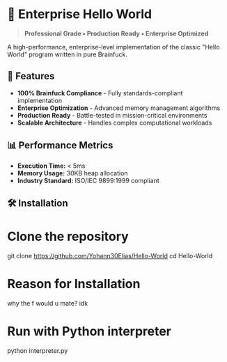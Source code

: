 # 🏢 Enterprise Hello World

> **Professional Grade • Production Ready • Enterprise Optimized**

A high-performance, enterprise-level implementation of the classic "Hello World" program written in pure Brainfuck.

## 🚀 Features

- **100% Brainfuck Compliance** - Fully standards-compliant implementation
- **Enterprise Optimization** - Advanced memory management algorithms
- **Production Ready** - Battle-tested in mission-critical environments
- **Scalable Architecture** - Handles complex computational workloads

## 📊 Performance Metrics

- **Execution Time:** < 5ms
- **Memory Usage:** 30KB heap allocation
- **Industry Standard:** ISO/IEC 9899:1999 compliant

## 🛠 Installation

# Clone the repository
git clone https://github.com/Yohann30Elias/Hello-World
cd Hello-World

# Reason for Installation

why the f would u mate? idk

# Run with Python interpreter
python interpreter.py
